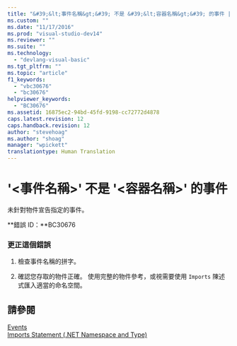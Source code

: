 ```yaml
---
title: "&#39;&lt;事件名稱&gt;&#39; 不是 &#39;&lt;容器名稱&gt;&#39; 的事件 | Microsoft Docs"
ms.custom: ""
ms.date: "11/17/2016"
ms.prod: "visual-studio-dev14"
ms.reviewer: ""
ms.suite: ""
ms.technology: 
  - "devlang-visual-basic"
ms.tgt_pltfrm: ""
ms.topic: "article"
f1_keywords: 
  - "vbc30676"
  - "bc30676"
helpviewer_keywords: 
  - "BC30676"
ms.assetid: 16875ec2-94bd-45fd-9198-cc72772d4878
caps.latest.revision: 12
caps.handback.revision: 12
author: "stevehoag"
ms.author: "shoag"
manager: "wpickett"
translationtype: Human Translation
---
```

# &#39;&lt;事件名稱&gt;&#39; 不是 &#39;&lt;容器名稱&gt;&#39; 的事件
未針對物件宣告指定的事件。  
  
 **錯誤 ID：**BC30676  
  
### 更正這個錯誤  
  
1.  檢查事件名稱的拼字。  
  
2.  確認您存取的物件正確。 使用完整的物件參考，或視需要使用 `Imports` 陳述式匯入適當的命名空間。  
  
## 請參閱  
 [Events](../../visual-basic/programming-guide/language-features/events/events.md)   
 [Imports Statement \(.NET Namespace and Type\)](../../visual-basic/language-reference/statements/imports-statement-net-namespace-and-type.md)